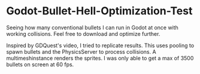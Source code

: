 # Godot-Bullet-Hell-Optimization-Test
Seeing how many conventional bullets I can run in Godot at once with working collisions. Feel free to download and optimize further.

Inspired by GDQuest's video, I tried to replicate results. 
This uses pooling to spawn bullets and the PhysicsServer to process collisions. 
A multimeshinstance renders the sprites. 
I was only able to get a max of 3500 bullets on screen at 60 fps.
